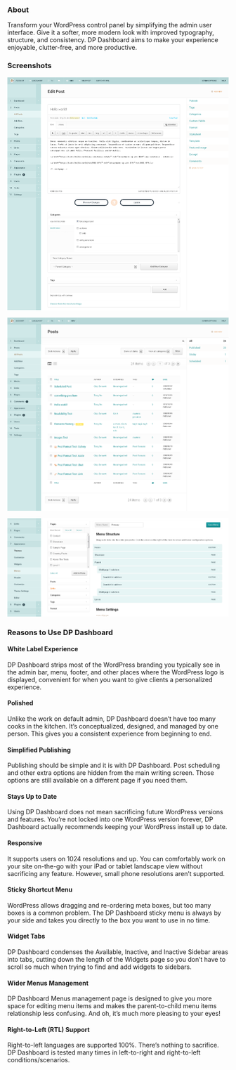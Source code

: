 
### About

Transform your WordPress control panel by simplifying the admin user interface. Give it a softer, more modern look with improved typography, structure, and consistency. DP Dashboard aims to make your experience enjoyable, clutter-free, and more productive.

### Screenshots

![Edit screen.](https://github.com/DevPress/DP-Dashboard/raw/master/screenshots/dp-dashboard-edit.png)

![Posts screen.](https://github.com/DevPress/DP-Dashboard/raw/master/screenshots/dp-dashboard-posts.png)

![Menu admin.](https://github.com/DevPress/DP-Dashboard/raw/master/screenshots/dp-dashboard-menus.png)

### Reasons to Use DP Dashboard

#### White Label Experience

DP Dashboard strips most of the WordPress branding you typically see in the admin bar, menu, footer, and other places where the WordPress logo is displayed, convenient for when you want to give clients a personalized experience.

#### Polished

Unlike the work on default admin, DP Dashboard doesn’t have too many cooks in the kitchen. It’s conceptualized, designed, and managed by one person. This gives you a consistent experience from beginning to end.

#### Simplified Publishing

Publishing should be simple and it is with DP Dashboard. Post scheduling and other extra options are hidden from the main writing screen. Those options are still available on a different page if you need them.

#### Stays Up to Date

Using DP Dashboard does not mean sacrificing future WordPress versions and features. You’re not locked into one WordPress version forever, DP Dashboard actually recommends keeping your WordPress install up to date.

#### Responsive

It supports users on 1024 resolutions and up. You can comfortably work on your site on-the-go with your iPad or tablet landscape view without sacrificing any feature. However, small phone resolutions aren’t supported.

#### Sticky Shortcut Menu

WordPress allows dragging and re-ordering meta boxes, but too many boxes is a common problem. The DP Dashboard sticky menu is always by your side and takes you directly to the box you want to use in no time.

#### Widget Tabs

DP Dashboard condenses the Available, Inactive, and Inactive Sidebar areas into tabs, cutting down the length of the Widgets page so you don’t have to scroll so much when trying to find and add widgets to sidebars.

#### Wider Menus Management

DP Dashboard Menus management page is designed to give you more space for editing menu items and makes the parent-to-child menu items relationship less confusing. And oh, it’s much more pleasing to your eyes!

#### Right-to-Left (RTL) Support

Right-to-left languages are supported 100%. There’s nothing to sacrifice. DP Dashboard is tested many times in left-to-right and right-to-left conditions/scenarios.
